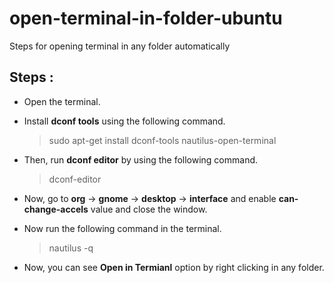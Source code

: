 # open-terminal-in-folder-ubuntu
Steps for opening terminal in any folder automatically

## Steps :

* Open the terminal.
* Install **dconf tools** using the following command.

  > sudo apt-get install dconf-tools nautilus-open-terminal
* Then, run **dconf editor** by using the following command.

  > dconf-editor
* Now, go to **org** -> **gnome** -> **desktop** -> **interface** and enable **can-change-accels** value and close the window.
* Now run the following command in the terminal.

  > nautilus -q
* Now, you can see **Open in Termianl** option by right clicking in any folder.
